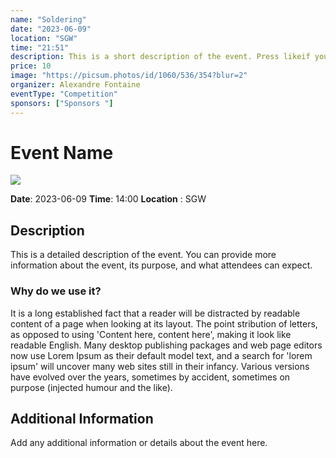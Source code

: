 ```yaml
---
name: "Soldering" 
date: "2023-06-09"
location: "SGW"
time: "21:51"
description: This is a short description of the event. Press likeif you likey
price: 10
image: "https://picsum.photos/id/1060/536/354?blur=2"
organizer: Alexandre Fontaine
eventType: "Competition"
sponsors: ["Sponsors "]
---
```


# Event Name

![]("https://picsum.photos/seed/picsum/536/354")

**Date**: 2023-06-09
**Time**: 14:00
**Location** : SGW 

## Description

This is a detailed description of the event. You can provide more information about the event, its purpose, and what attendees can expect.

### Why do we use it?
It is a long established fact that a reader will be distracted by
 readable content of a page when looking at its layout. The point
stribution of letters, as opposed to using 'Content here, content here', making it look like readable English. Many desktop publishing packages and web page editors now use Lorem Ipsum as their default model text, and a search for 'lorem ipsum' will uncover many web sites still in their infancy. Various versions have evolved over the years, sometimes by accident, sometimes on purpose (injected humour and the like).

## Additional Information

Add any additional information or details about the event here.
